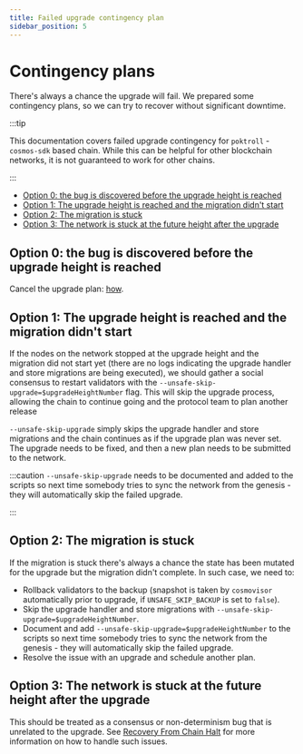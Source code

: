 ```yaml
---
title: Failed upgrade contingency plan
sidebar_position: 5
---
```


# Contingency plans <!-- omit in toc -->


There's always a chance the upgrade will fail. We prepared some contingency plans, so we can try to recover without
significant downtime.

:::tip

This documentation covers failed upgrade contingency for `poktroll` - `cosmos-sdk` based chain. While this can be helpful for other blockchain networks, it is not guaranteed to work for other chains.

:::

- [Option 0: the bug is discovered before the upgrade height is reached](#option-0-the-bug-is-discovered-before-the-upgrade-height-is-reached)
- [Option 1: The upgrade height is reached and the migration didn't start](#option-1-the-upgrade-height-is-reached-and-the-migration-didnt-start)
- [Option 2: The migration is stuck](#option-2-the-migration-is-stuck)
- [Option 3: The network is stuck at the future height after the upgrade](#option-3-the-network-is-stuck-at-the-future-height-after-the-upgrade)


## Option 0: the bug is discovered before the upgrade height is reached

Cancel the upgrade plan: [how](./upgrade_procedure.md#cancelling-the-upgrade-plan).

## Option 1: The upgrade height is reached and the migration didn't start

If the nodes on the network stopped at the upgrade height and the migration did not start yet (there are no logs indicating the upgrade handler and store migrations are being executed), we should gather a social consensus to restart validators with the `--unsafe-skip-upgrade=$upgradeHeightNumber` flag. This will skip the upgrade process, allowing the chain to continue going and the protocol team to plan another release

`--unsafe-skip-upgrade` simply skips the upgrade handler and store migrations and the chain continues as if the upgrade plan was never set. The upgrade needs to be fixed, and then a new plan needs to be submitted to the network.

:::caution
`--unsafe-skip-upgrade` needs to be documented and added to the scripts so next time somebody tries to sync the network from the genesis - they will automatically skip the failed upgrade.

<!-- TODO: new cosmovisor UX can simplify this -->
:::

## Option 2: The migration is stuck

If the migration is stuck there's always a chance the state has been mutated for the upgrade but the migration didn't complete. In such case, we need to:

- Rollback validators to the backup (snapshot is taken by `cosmovisor` automatically prior to upgrade, if `UNSAFE_SKIP_BACKUP` is set to `false`). 
- Skip the upgrade handler and store migrations with `--unsafe-skip-upgrade=$upgradeHeightNumber`.
- Document and add `--unsafe-skip-upgrade=$upgradeHeightNumber` to the scripts so next time somebody tries to sync the network from the genesis - they will automatically skip the failed upgrade.
- Resolve the issue with an upgrade and schedule another plan.

## Option 3: The network is stuck at the future height after the upgrade

This should be treated as a consensus or non-determinism bug that is unrelated to the upgrade. See [Recovery From Chain Halt](../../develop/developer_guide/recovery_from_chain_halt.md) for more information on how to handle such issues.

